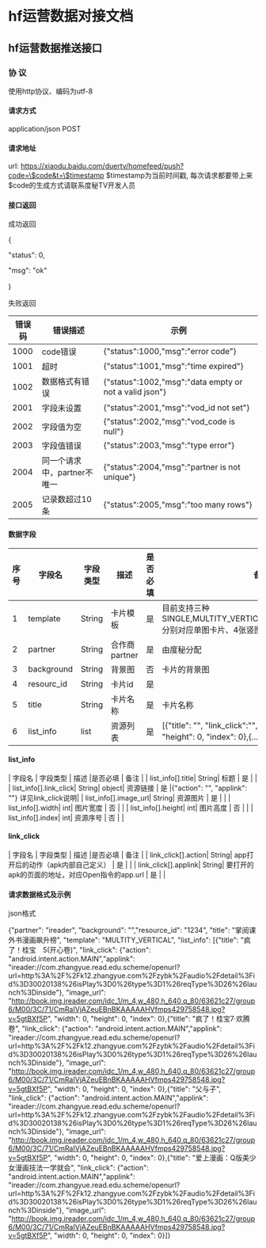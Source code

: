 # hf运营数据对接文档

## hf运营数据推送接口

### 协 议

使用http协议、编码为utf-8

#### 请求方式

application/json POST

#### 请求地址

url: https://xiaodu.baidu.com/duertv/homefeed/push?code=\$code&t=\$timestamp $timestamp为当前时间戳, 每次请求都要带上来 $code的生成方式请联系度秘TV开发人员
#### 接口返回

成功返回

{

"status": 0,

"msg": "ok"

｝

失败返回

| 错误码 | 错误描述 | 示例 |
|---|---|---|
|1000 | code错误 | {"status":1000,"msg":"error code"} |
|1001 | 超时 | {"status":1001,"msg":"time expired"} |
|1002 | 数据格式有错误 | {"status":1002,"msg":"data empty or not a valid json"} |
|2001 | 字段未设置 | {"status":2001,"msg":"vod_id not set"} |
|2002 | 字段值为空 | {"status":2002,"msg":"vod_code is null"} |
|2003 | 字段值错误 | {"status":2003,"msg":"type error"} |
|2004 | 同一个请求中，partner不唯一 | {"status":2004,"msg":"partner is not unique"} |
|2005 | 记录数超过10条 | {"status":2005,"msg":"too many rows"} |

#### 数据字段

|序号 | 字段名 | 字段类型 | 描述 |是否必填 | 备注 |
|---|---|---|---|---|---|
| 1| template | String | 卡片模板 | 是 | 目前支持三种SINGLE,MULTITY_VERTICAL,MULTITY_HORIZONTAL,分别对应单图卡片、4张竖图卡片、3张横图卡片 |
| 2| partner | String | 合作商partner | 是 | 由度秘分配 |
| 3| background| String | 背景图 | 否 | 卡片的背景图 |
| 4| resourc_id| String | 卡片id | 是 | |
| 5| title| String | 卡片名称| 是 | 卡片名称 |
| 6| list_info| list| 资源列表 | 是 |[{"title": "", "link_click":"", "image_url": "", "width": 0, "height": 0, "index": 0},{...}], 具体见list_info说明 |

#### list_info
 
| 字段名 | 字段类型 | 描述 |是否必填 | 备注 |
| list_info[].title| String| 标题 | 是 | |
| list_info[].link_click| String| object| 资源链接 | 是 |{"action": "", "applink": ""} 详见link_click说明|
| list_info[].image_url| String| 资源图片 | 是 | |
| list_info[].width| int| 图片宽度 | 否 | |
| list_info[].height| int| 图片高度 | 否 | |
| list_info[].index| int| 资源序号 | 否 | |

#### link_click

| 字段名 | 字段类型 | 描述 |是否必填 | 备注 |
| link_click[].action| String| app打开后的动作（apk内部自己定义） | 是 | |
| link_click[].applink| String| 要打开的apk的页面的地址，对应Open指令的app.url | 是 | |




#### 请求数据格式及示例

json格式

{"partner": "ireader", "background": "","resource_id": "1234", "title": "掌阅课外书漫画飙升榜", "template": "MULTITY_VERTICAL", "list_info": [{"title": "疯了！桂宝　5(开心卷)", "link_click": {"action": "android.intent.action.MAIN","applink": "ireader://com.zhangyue.read.edu.scheme/openurl?url=http%3A%2F%2Fk12.zhangyue.com%2Fzybk%2Faudio%2Fdetail%3Fid%3D30020138%26isPlay%3D0%26type%3D1%26reqType%3D26%26launch%3Dinside"}, "image_url": "http://book.img.ireader.com/idc_1/m_4,w_480,h_640,q_80/63621c27/group6/M00/3C/71/CmRaIVjAZeuEBnBKAAAAAHVfmps429758548.jpg?v=5gtBXf5P", "width": 0, "height": 0, "index": 0},{"title": "疯了！桂宝7·欢腾卷", "link_click": {"action": "android.intent.action.MAIN","applink": "ireader://com.zhangyue.read.edu.scheme/openurl?url=http%3A%2F%2Fk12.zhangyue.com%2Fzybk%2Faudio%2Fdetail%3Fid%3D30020138%26isPlay%3D0%26type%3D1%26reqType%3D26%26launch%3Dinside"}, "image_url": "http://book.img.ireader.com/idc_1/m_4,w_480,h_640,q_80/63621c27/group6/M00/3C/71/CmRaIVjAZeuEBnBKAAAAAHVfmps429758548.jpg?v=5gtBXf5P", "width": 0, "height": 0, "index": 0},{"title": "父与子", "link_click": {"action": "android.intent.action.MAIN","applink": "ireader://com.zhangyue.read.edu.scheme/openurl?url=http%3A%2F%2Fk12.zhangyue.com%2Fzybk%2Faudio%2Fdetail%3Fid%3D30020138%26isPlay%3D0%26type%3D1%26reqType%3D26%26launch%3Dinside"}, "image_url": "http://book.img.ireader.com/idc_1/m_4,w_480,h_640,q_80/63621c27/group6/M00/3C/71/CmRaIVjAZeuEBnBKAAAAAHVfmps429758548.jpg?v=5gtBXf5P", "width": 0, "height": 0, "index": 0},{"title": "爱上漫画：Q版美少女漫画技法一学就会", "link_click": {"action": "android.intent.action.MAIN","applink": "ireader://com.zhangyue.read.edu.scheme/openurl?url=http%3A%2F%2Fk12.zhangyue.com%2Fzybk%2Faudio%2Fdetail%3Fid%3D30020138%26isPlay%3D0%26type%3D1%26reqType%3D26%26launch%3Dinside"}, "image_url": "http://book.img.ireader.com/idc_1/m_4,w_480,h_640,q_80/63621c27/group6/M00/3C/71/CmRaIVjAZeuEBnBKAAAAAHVfmps429758548.jpg?v=5gtBXf5P", "width": 0, "height": 0, "index": 0}]}
